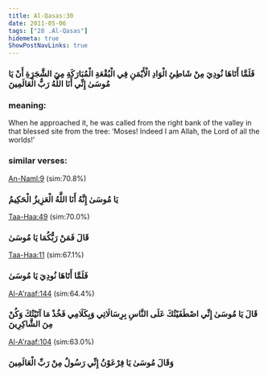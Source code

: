```yaml
---
title: Al-Qasas:30
date: 2011-05-06
tags: ["28 .Al-Qasas"]
hidemeta: true 
ShowPostNavLinks: true 
---
```

### فَلَمَّا أَتَاهَا نُودِيَ مِنْ شَاطِئِ الْوَادِ الْأَيْمَنِ فِي الْبُقْعَةِ الْمُبَارَكَةِ مِنَ الشَّجَرَةِ أَنْ يَا مُوسَىٰ إِنِّي أَنَا اللَّهُ رَبُّ الْعَالَمِينَ
### meaning: 
When he approached it, he was called from the right bank of the valley in that blessed site from the tree: ‘Moses! Indeed I am Allah, the Lord of all the worlds!’
### similar verses: 

[An-Naml:9](/27/9) (sim:70.8%)

### يَا مُوسَىٰ إِنَّهُ أَنَا اللَّهُ الْعَزِيزُ الْحَكِيمُ

[Taa-Haa:49](/20/49) (sim:70.0%)

### قَالَ فَمَنْ رَبُّكُمَا يَا مُوسَىٰ

[Taa-Haa:11](/20/11) (sim:67.1%)

### فَلَمَّا أَتَاهَا نُودِيَ يَا مُوسَىٰ

[Al-A'raaf:144](/7/144) (sim:64.4%)

### قَالَ يَا مُوسَىٰ إِنِّي اصْطَفَيْتُكَ عَلَى النَّاسِ بِرِسَالَاتِي وَبِكَلَامِي فَخُذْ مَا آتَيْتُكَ وَكُنْ مِنَ الشَّاكِرِينَ

[Al-A'raaf:104](/7/104) (sim:63.0%)

### وَقَالَ مُوسَىٰ يَا فِرْعَوْنُ إِنِّي رَسُولٌ مِنْ رَبِّ الْعَالَمِينَ
